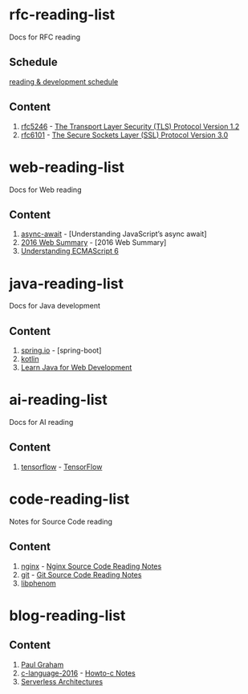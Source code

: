 # rfc-reading-list
Docs for RFC reading  

## Schedule
[reading & development schedule](schedule.md)  

## Content
1. [rfc5246](https://tools.ietf.org/html/rfc5246) - [The Transport Layer Security (TLS) Protocol Version 1.2]()
2. [rfc6101](https://tools.ietf.org/html/rfc6101) - [The Secure Sockets Layer (SSL) Protocol Version 3.0]()


# web-reading-list
Docs for Web reading

## Content
1. [async-await](https://ponyfoo.com/articles/understanding-javascript-async-await) - [Understanding JavaScript’s async await]  
2. [2016 Web Summary](http://mp.weixin.qq.com/s/eJuNKJA45rJRUlk-DQeJrw) - [2016 Web Summary]  
3. [Understanding ECMAScript 6](https://github.com/nzakas/understandinges6)  

# java-reading-list
Docs for Java development

## Content
1. [spring.io](https://spring.io/guides) - [spring-boot]  
2. [kotlin](https://kotlinlang.org/docs/reference/)  
3. [Learn Java for Web Development](www.pourzad.com/Programming/Learn%20Java%20for%20Web%20Development.pdf)  

# ai-reading-list
Docs for AI reading

## Content
1. [tensorflow](https://www.tensorflow.org) - [TensorFlow]()


# code-reading-list
Notes for Source Code reading

## Content
1. [nginx](https://nginx.org) - [Nginx Source Code Reading Notes]()  
2. [git](https://github.com/git/git) - [Git Source Code Reading Notes]()  
3. [libphenom](https://github.com/facebook/libphenom.git)  

# blog-reading-list

## Content
1. [Paul Graham](http://paulgraham.com/index.html)
2. [c-language-2016](https://matt.sh/howto-c) - [Howto-c Notes]()
3. [Serverless Architectures](https://martinfowler.com/articles/serverless.html)  